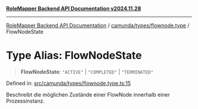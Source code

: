 [**RoleMapper Backend API Documentation v2024.11.28**](../../../../README.md)

***

[RoleMapper Backend API Documentation](../../../../modules.md) / [camunda/types/flownode.type](../README.md) / FlowNodeState

# Type Alias: FlowNodeState

> **FlowNodeState**: `"ACTIVE"` \| `"COMPLETED"` \| `"TERMINATED"`

Defined in: [src/camunda/types/flownode.type.ts:15](https://github.com/FlowCraft-AG/RoleMapper/blob/64577d705cc4c579b4cd41d48895a5fa1f3b9249/backend/src/camunda/types/flownode.type.ts#L15)

Beschreibt die möglichen Zustände einer FlowNode innerhalb einer Prozessinstanz.
